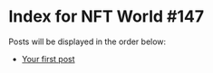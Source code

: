 # Index for NFT World #147
Posts will be displayed in the order below:

- [Your first post](./001-first.md)


